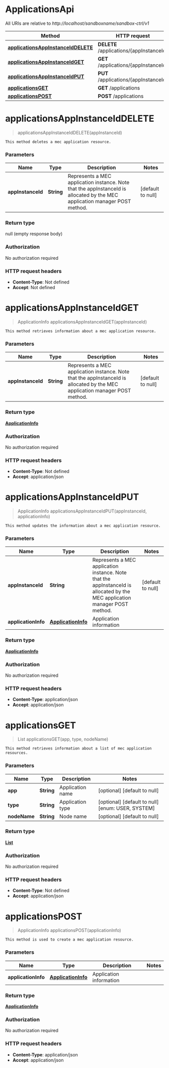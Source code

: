 # ApplicationsApi

All URIs are relative to *http://localhost/sandboxname/sandbox-ctrl/v1*

Method | HTTP request | Description
------------- | ------------- | -------------
[**applicationsAppInstanceIdDELETE**](ApplicationsApi.md#applicationsAppInstanceIdDELETE) | **DELETE** /applications/{appInstanceId} | 
[**applicationsAppInstanceIdGET**](ApplicationsApi.md#applicationsAppInstanceIdGET) | **GET** /applications/{appInstanceId} | 
[**applicationsAppInstanceIdPUT**](ApplicationsApi.md#applicationsAppInstanceIdPUT) | **PUT** /applications/{appInstanceId} | 
[**applicationsGET**](ApplicationsApi.md#applicationsGET) | **GET** /applications | 
[**applicationsPOST**](ApplicationsApi.md#applicationsPOST) | **POST** /applications | 


<a name="applicationsAppInstanceIdDELETE"></a>
# **applicationsAppInstanceIdDELETE**
> applicationsAppInstanceIdDELETE(appInstanceId)



    This method deletes a mec application resource.

### Parameters

Name | Type | Description  | Notes
------------- | ------------- | ------------- | -------------
 **appInstanceId** | **String**| Represents a MEC application instance. Note that the appInstanceId is allocated by the MEC application manager POST method. | [default to null]

### Return type

null (empty response body)

### Authorization

No authorization required

### HTTP request headers

- **Content-Type**: Not defined
- **Accept**: Not defined

<a name="applicationsAppInstanceIdGET"></a>
# **applicationsAppInstanceIdGET**
> ApplicationInfo applicationsAppInstanceIdGET(appInstanceId)



    This method retrieves information about a mec application resource.

### Parameters

Name | Type | Description  | Notes
------------- | ------------- | ------------- | -------------
 **appInstanceId** | **String**| Represents a MEC application instance. Note that the appInstanceId is allocated by the MEC application manager POST method. | [default to null]

### Return type

[**ApplicationInfo**](../Models/ApplicationInfo.md)

### Authorization

No authorization required

### HTTP request headers

- **Content-Type**: Not defined
- **Accept**: application/json

<a name="applicationsAppInstanceIdPUT"></a>
# **applicationsAppInstanceIdPUT**
> ApplicationInfo applicationsAppInstanceIdPUT(appInstanceId, applicationInfo)



    This method updates the information about a mec application resource.

### Parameters

Name | Type | Description  | Notes
------------- | ------------- | ------------- | -------------
 **appInstanceId** | **String**| Represents a MEC application instance. Note that the appInstanceId is allocated by the MEC application manager POST method. | [default to null]
 **applicationInfo** | [**ApplicationInfo**](../Models/ApplicationInfo.md)| Application information |

### Return type

[**ApplicationInfo**](../Models/ApplicationInfo.md)

### Authorization

No authorization required

### HTTP request headers

- **Content-Type**: application/json
- **Accept**: application/json

<a name="applicationsGET"></a>
# **applicationsGET**
> List applicationsGET(app, type, nodeName)



    This method retrieves information about a list of mec application resources.

### Parameters

Name | Type | Description  | Notes
------------- | ------------- | ------------- | -------------
 **app** | **String**| Application name | [optional] [default to null]
 **type** | **String**| Application type | [optional] [default to null] [enum: USER, SYSTEM]
 **nodeName** | **String**| Node name | [optional] [default to null]

### Return type

[**List**](../Models/ApplicationInfo.md)

### Authorization

No authorization required

### HTTP request headers

- **Content-Type**: Not defined
- **Accept**: application/json

<a name="applicationsPOST"></a>
# **applicationsPOST**
> ApplicationInfo applicationsPOST(applicationInfo)



    This method is used to create a mec application resource.

### Parameters

Name | Type | Description  | Notes
------------- | ------------- | ------------- | -------------
 **applicationInfo** | [**ApplicationInfo**](../Models/ApplicationInfo.md)| Application information |

### Return type

[**ApplicationInfo**](../Models/ApplicationInfo.md)

### Authorization

No authorization required

### HTTP request headers

- **Content-Type**: application/json
- **Accept**: application/json


